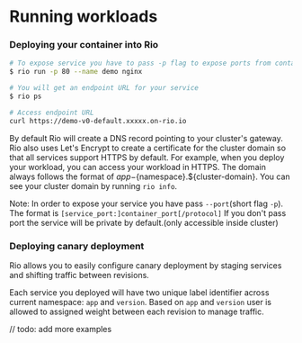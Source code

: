 # Running workloads

### Deploying your container into Rio

```bash
# To expose service you have to pass -p flag to expose ports from container
$ rio run -p 80 --name demo nginx

# You will get an endpoint URL for your service
$ rio ps

# Access endpoint URL
curl https://demo-v0-default.xxxxx.on-rio.io
```

By default Rio will create a DNS record pointing to your cluster's gateway. Rio also uses Let's Encrypt to create
a certificate for the cluster domain so that all services support HTTPS by default.
For example, when you deploy your workload, you can access your workload in HTTPS. The domain always follows the format
of ${app}-${namespace}.\${cluster-domain}. You can see your cluster domain by running `rio info`.

Note: In order to expose your service you have pass `--port`(short flag `-p`). The format is `[service_port:]container_port[/protocol]`
If you don't pass port the service will be private by default.(only accessible inside cluster)


### Deploying canary deployment
Rio allows you to easily configure canary deployment by staging services and shifting traffic between revisions.

Each service you deployed will have two unique label identifier across current namespace: `app` and `version`.
Based on `app` and `version` user is allowed to assigned weight between each revision to manage traffic.

// todo: add more examples 